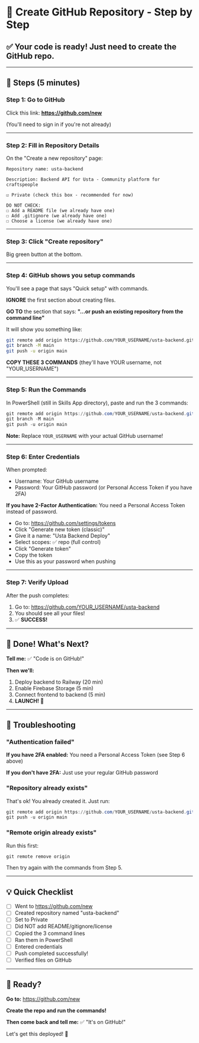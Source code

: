 # 🎯 Create GitHub Repository - Step by Step

## ✅ Your code is ready! Just need to create the GitHub repo.

---

## 📝 Steps (5 minutes)

### **Step 1: Go to GitHub**

Click this link: **https://github.com/new**

(You'll need to sign in if you're not already)

---

### **Step 2: Fill in Repository Details**

On the "Create a new repository" page:

```
Repository name: usta-backend

Description: Backend API for Usta - Community platform for craftspeople

☑️ Private (check this box - recommended for now)

DO NOT CHECK:
☐ Add a README file (we already have one)
☐ Add .gitignore (we already have one)
☐ Choose a license (we already have one)
```

---

### **Step 3: Click "Create repository"**

Big green button at the bottom.

---

### **Step 4: GitHub shows you setup commands**

You'll see a page that says "Quick setup" with commands.

**IGNORE** the first section about creating files.

**GO TO** the section that says:
**"…or push an existing repository from the command line"**

It will show you something like:

```bash
git remote add origin https://github.com/YOUR_USERNAME/usta-backend.git
git branch -M main
git push -u origin main
```

**COPY THESE 3 COMMANDS** (they'll have YOUR username, not "YOUR_USERNAME")

---

### **Step 5: Run the Commands**

In PowerShell (still in Skills App directory), paste and run the 3 commands:

```powershell
git remote add origin https://github.com/YOUR_USERNAME/usta-backend.git
git branch -M main
git push -u origin main
```

**Note:** Replace `YOUR_USERNAME` with your actual GitHub username!

---

### **Step 6: Enter Credentials**

When prompted:
- Username: Your GitHub username
- Password: Your GitHub password (or Personal Access Token if you have 2FA)

**If you have 2-Factor Authentication:**
You need a Personal Access Token instead of password.
- Go to: https://github.com/settings/tokens
- Click "Generate new token (classic)"
- Give it a name: "Usta Backend Deploy"
- Select scopes: ✅ repo (full control)
- Click "Generate token"
- Copy the token
- Use this as your password when pushing

---

### **Step 7: Verify Upload**

After the push completes:

1. Go to: https://github.com/YOUR_USERNAME/usta-backend
2. You should see all your files!
3. ✅ **SUCCESS!**

---

## 🎉 Done! What's Next?

**Tell me:** ✅ "Code is on GitHub!"

**Then we'll:**
1. Deploy backend to Railway (20 min)
2. Enable Firebase Storage (5 min)
3. Connect frontend to backend (5 min)
4. **LAUNCH!** 🚀

---

## 🐛 Troubleshooting

### "Authentication failed"

**If you have 2FA enabled:**
You need a Personal Access Token (see Step 6 above)

**If you don't have 2FA:**
Just use your regular GitHub password

### "Repository already exists"

That's ok! You already created it. Just run:
```powershell
git remote add origin https://github.com/YOUR_USERNAME/usta-backend.git
git push -u origin main
```

### "Remote origin already exists"

Run this first:
```powershell
git remote remove origin
```

Then try again with the commands from Step 5.

---

## 💡 Quick Checklist

- [ ] Went to https://github.com/new
- [ ] Created repository named "usta-backend"
- [ ] Set to Private
- [ ] Did NOT add README/gitignore/license
- [ ] Copied the 3 command lines
- [ ] Ran them in PowerShell
- [ ] Entered credentials
- [ ] Push completed successfully!
- [ ] Verified files on GitHub

---

## 🚀 Ready?

**Go to:** https://github.com/new

**Create the repo and run the commands!**

**Then come back and tell me:** ✅ "It's on GitHub!"

Let's get this deployed! 🎉

